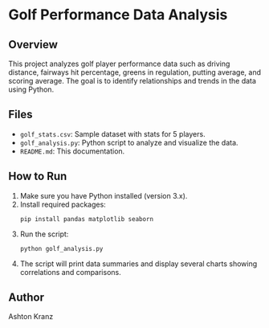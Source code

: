 # Golf Performance Data Analysis

## Overview

This project analyzes golf player performance data such as driving distance, fairways hit percentage, greens in regulation, putting average, and scoring average. The goal is to identify relationships and trends in the data using Python.

## Files

- `golf_stats.csv`: Sample dataset with stats for 5 players.
- `golf_analysis.py`: Python script to analyze and visualize the data.
- `README.md`: This documentation.

## How to Run

1. Make sure you have Python installed (version 3.x).
2. Install required packages:
   ```
   pip install pandas matplotlib seaborn
   ```
3. Run the script:
   ```
   python golf_analysis.py
   ```
4. The script will print data summaries and display several charts showing correlations and comparisons.

## Author

Ashton Kranz
